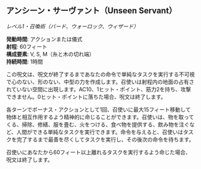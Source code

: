 ## アンシーン・サーヴァント（Unseen Servant）
*レベル1・召喚術（バード、ウォーロック、ウィザード）*

**発動時間**: アクションまたは儀式  
**射程**: 60フィート  
**構成要素**: V, S, M（糸と木の切れ端）  
**持続時間**: 1時間

この呪文は、呪文が終了するまであなたの命令で単純なタスクを実行する不可視で心のない、形のない、中型の力を作成します。召使いは射程内の地面の占有されていない空間に出現します。AC10、1ヒット・ポイント、筋力2を持ち、攻撃できません。0ヒット・ポイントに落ちた場合、呪文は終了します。

各ターンでボーナス・アクションとして1回、召使いに最大15フィート移動して物体と相互作用するよう精神的に命じることができます。召使いは、物を取ってくる、掃除、修繕、服を畳む、火をつける、食べ物を提供する、飲み物を注ぐなど、人間ができる単純なタスクを実行できます。命令を与えると、召使いはタスクを完了するまで最善を尽くしてタスクを実行し、その後次の命令を待ちます。

召使いにあなたから60フィート以上離れるタスクを実行するよう命じた場合、呪文は終了します。